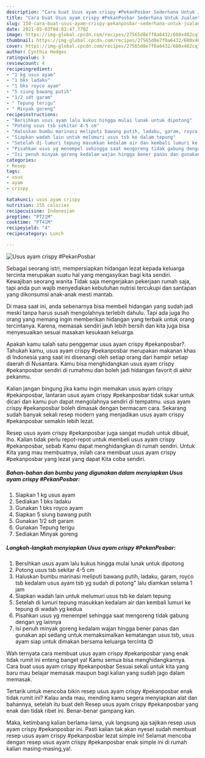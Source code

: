 ```yaml
---
description: "Cara buat Usus ayam crispy #PekanPosbar Sederhana Untuk Jualan"
title: "Cara buat Usus ayam crispy #PekanPosbar Sederhana Untuk Jualan"
slug: 150-cara-buat-usus-ayam-crispy-pekanposbar-sederhana-untuk-jualan
date: 2021-05-03T04:03:47.770Z
image: https://img-global.cpcdn.com/recipes/27565d8e7f0a6432/680x482cq70/usus-ayam-crispy-pekanposbar-foto-resep-utama.jpg
thumbnail: https://img-global.cpcdn.com/recipes/27565d8e7f0a6432/680x482cq70/usus-ayam-crispy-pekanposbar-foto-resep-utama.jpg
cover: https://img-global.cpcdn.com/recipes/27565d8e7f0a6432/680x482cq70/usus-ayam-crispy-pekanposbar-foto-resep-utama.jpg
author: Cynthia Hodges
ratingvalue: 3
reviewcount: 4
recipeingredient:
- "1 kg usus ayam"
- "1 bks ladaku"
- "1 bks royco ayam"
- "5 siung bawang putih"
- "1/2 sdt garam"
- " Tepung terigu"
- " Minyak goreng"
recipeinstructions:
- "Bersihkan usus ayam lalu kukus hingga mulai lunak untuk dipotong"
- "Potong usus tsb sekitar 4-5 cm"
- "Haluskan bumbu marinasi meliputi bawang putih, ladaku, garam, royco tsb kedalam usus ayam tsb yg sudah di potong&#34; lalu diamkan selama 1 jam"
- "Siapkan wadah lain untuk melumuri usus tsb ke dalam tepung"
- "Setelah di lumuri tepung masukkan kedalam air dan kembali lumuri ke tepung di wadah yg kedua"
- "Pisahkan usus yg menempel sehingga saat mengoreng tidak gabung dengan yg lainnya"
- "Isi penuh minyak goreng kedalam wajan hingga bener panas dan gunakan api sedang untuk memaksimalkan kematangan usus tsb, usus ayam siap untuk dimakan bersama keluarga tercinta 😍"
categories:
- Resep
tags:
- usus
- ayam
- crispy

katakunci: usus ayam crispy 
nutrition: 155 calories
recipecuisine: Indonesian
preptime: "PT21M"
cooktime: "PT41M"
recipeyield: "4"
recipecategory: Lunch

---
```



![Usus ayam crispy #PekanPosbar](https://img-global.cpcdn.com/recipes/27565d8e7f0a6432/680x482cq70/usus-ayam-crispy-pekanposbar-foto-resep-utama.jpg)

Sebagai seorang istri, mempersiapkan hidangan lezat kepada keluarga tercinta merupakan suatu hal yang mengasyikan bagi kita sendiri. Kewajiban seorang  wanita Tidak saja mengerjakan pekerjaan rumah saja, tapi anda pun wajib menyediakan kebutuhan nutrisi tercukupi dan santapan yang dikonsumsi anak-anak mesti mantab.

Di masa  saat ini, anda sebenarnya bisa membeli hidangan yang sudah jadi meski tanpa harus susah mengolahnya terlebih dahulu. Tapi ada juga lho orang yang memang ingin memberikan hidangan yang terbaik untuk orang tercintanya. Karena, memasak sendiri jauh lebih bersih dan kita juga bisa menyesuaikan sesuai masakan kesukaan keluarga. 



Apakah kamu salah satu penggemar usus ayam crispy #pekanposbar?. Tahukah kamu, usus ayam crispy #pekanposbar merupakan makanan khas di Indonesia yang saat ini disenangi oleh setiap orang dari hampir setiap daerah di Nusantara. Kamu bisa menghidangkan usus ayam crispy #pekanposbar sendiri di rumahmu dan boleh jadi hidangan favorit di akhir pekanmu.

Kalian jangan bingung jika kamu ingin memakan usus ayam crispy #pekanposbar, lantaran usus ayam crispy #pekanposbar tidak sukar untuk dicari dan kamu pun dapat mengolahnya sendiri di tempatmu. usus ayam crispy #pekanposbar boleh dimasak dengan bermacam cara. Sekarang sudah banyak sekali resep modern yang menjadikan usus ayam crispy #pekanposbar semakin lebih lezat.

Resep usus ayam crispy #pekanposbar juga sangat mudah untuk dibuat, lho. Kalian tidak perlu repot-repot untuk membeli usus ayam crispy #pekanposbar, sebab Kamu dapat menghidangkan di rumah sendiri. Untuk Kita yang mau membuatnya, inilah cara membuat usus ayam crispy #pekanposbar yang lezat yang dapat Kita coba sendiri.

<!--inarticleads1-->

##### Bahan-bahan dan bumbu yang digunakan dalam menyiapkan Usus ayam crispy #PekanPosbar:

1. Siapkan 1 kg usus ayam
1. Sediakan 1 bks ladaku
1. Gunakan 1 bks royco ayam
1. Siapkan 5 siung bawang putih
1. Gunakan 1/2 sdt garam
1. Gunakan  Tepung terigu
1. Sediakan  Minyak goreng




<!--inarticleads2-->

##### Langkah-langkah menyiapkan Usus ayam crispy #PekanPosbar:

1. Bersihkan usus ayam lalu kukus hingga mulai lunak untuk dipotong
1. Potong usus tsb sekitar 4-5 cm
1. Haluskan bumbu marinasi meliputi bawang putih, ladaku, garam, royco tsb kedalam usus ayam tsb yg sudah di potong&#34; lalu diamkan selama 1 jam
1. Siapkan wadah lain untuk melumuri usus tsb ke dalam tepung
1. Setelah di lumuri tepung masukkan kedalam air dan kembali lumuri ke tepung di wadah yg kedua
1. Pisahkan usus yg menempel sehingga saat mengoreng tidak gabung dengan yg lainnya
1. Isi penuh minyak goreng kedalam wajan hingga bener panas dan gunakan api sedang untuk memaksimalkan kematangan usus tsb, usus ayam siap untuk dimakan bersama keluarga tercinta 😍




Wah ternyata cara membuat usus ayam crispy #pekanposbar yang enak tidak rumit ini enteng banget ya! Kamu semua bisa menghidangkannya. Cara buat usus ayam crispy #pekanposbar Sesuai sekali untuk kita yang baru mau belajar memasak maupun bagi kalian yang sudah jago dalam memasak.

Tertarik untuk mencoba bikin resep usus ayam crispy #pekanposbar enak tidak rumit ini? Kalau anda mau, mending kamu segera menyiapkan alat dan bahannya, setelah itu buat deh Resep usus ayam crispy #pekanposbar yang enak dan tidak ribet ini. Benar-benar gampang kan. 

Maka, ketimbang kalian berlama-lama, yuk langsung aja sajikan resep usus ayam crispy #pekanposbar ini. Pasti kalian tak akan nyesel sudah membuat resep usus ayam crispy #pekanposbar lezat simple ini! Selamat mencoba dengan resep usus ayam crispy #pekanposbar enak simple ini di rumah kalian masing-masing,ya!.

